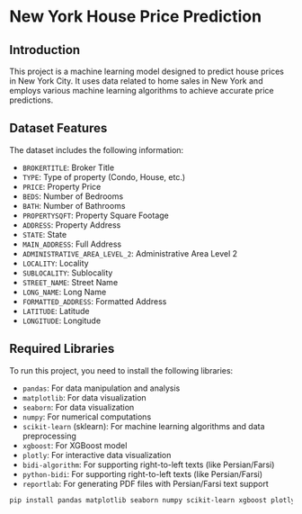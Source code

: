 # New York House Price Prediction

## Introduction

This project is a machine learning model designed to predict house prices in New York City. It uses data related to home sales in New York and employs various machine learning algorithms to achieve accurate price predictions.

## Dataset Features

The dataset includes the following information:

*   `BROKERTITLE`: Broker Title
*   `TYPE`: Type of property (Condo, House, etc.)
*   `PRICE`: Property Price
*   `BEDS`: Number of Bedrooms
*   `BATH`: Number of Bathrooms
*   `PROPERTYSQFT`: Property Square Footage
*   `ADDRESS`: Property Address
*   `STATE`: State
*   `MAIN_ADDRESS`: Full Address
*   `ADMINISTRATIVE_AREA_LEVEL_2`: Administrative Area Level 2
*   `LOCALITY`: Locality
*   `SUBLOCALITY`: Sublocality
*   `STREET_NAME`: Street Name
*   `LONG_NAME`: Long Name
*   `FORMATTED_ADDRESS`: Formatted Address
*   `LATITUDE`: Latitude
*   `LONGITUDE`: Longitude

## Required Libraries

To run this project, you need to install the following libraries:

*   `pandas`: For data manipulation and analysis
*   `matplotlib`: For data visualization
*   `seaborn`: For data visualization
*   `numpy`: For numerical computations
*   `scikit-learn` (sklearn): For machine learning algorithms and data preprocessing
*   `xgboost`: For XGBoost model
*   `plotly`: For interactive data visualization
*   `bidi-algorithm`: For supporting right-to-left texts (like Persian/Farsi)
*   `python-bidi`: For supporting right-to-left texts (like Persian/Farsi)
*   `reportlab`: For generating PDF files with Persian/Farsi text support

```bash
pip install pandas matplotlib seaborn numpy scikit-learn xgboost plotly bidi-algorithm python-bidi reportlab
